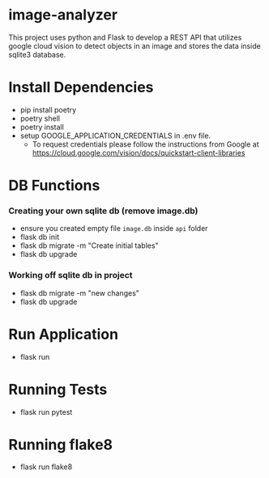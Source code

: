 # image-analyzer
This project uses python and Flask to develop a REST API that utilizes google cloud vision to detect objects in an image and stores the data inside sqlite3 database.

# Install Dependencies
* pip install poetry
* poetry shell
* poetry install
* setup GOOGLE_APPLICATION_CREDENTIALS in .env file.
  * To request credentials please follow the instructions from Google at https://cloud.google.com/vision/docs/quickstart-client-libraries

# DB Functions
### Creating your own sqlite db (remove image.db)
* ensure you created empty file `image.db` inside `api` folder
* flask db init
* flask db migrate -m "Create initial tables"
* flask db upgrade

### Working off sqlite db in project
* flask db migrate -m "new changes"
* flask db upgrade

# Run Application
* flask run

# Running Tests
* flask run pytest

# Running flake8
* flask run flake8